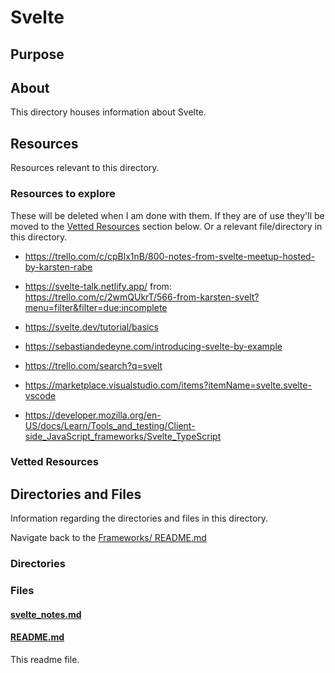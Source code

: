 # Svelte

## Purpose

<!-- The purpose of this directory is to [...]. -->

## About

This directory houses information about Svelte.

<!-- [Some information about this directory.] -->

## Resources

Resources relevant to this directory.

### Resources to explore

These will be deleted when I am done with them. If they are of use they'll be moved to the [Vetted Resources](#vetted-resources) section below. Or a relevant file/directory in this directory.

- https://trello.com/c/cpBlx1nB/800-notes-from-svelte-meetup-hosted-by-karsten-rabe

- https://svelte-talk.netlify.app/
  from: https://trello.com/c/2wmQUkrT/566-from-karsten-svelt?menu=filter&filter=due:incomplete

- https://svelte.dev/tutorial/basics

- https://sebastiandedeyne.com/introducing-svelte-by-example

- https://trello.com/search?q=svelt

- https://marketplace.visualstudio.com/items?itemName=svelte.svelte-vscode

- https://developer.mozilla.org/en-US/docs/Learn/Tools_and_testing/Client-side_JavaScript_frameworks/Svelte_TypeScript

### Vetted Resources

## Directories and Files

Information regarding the directories and files in this directory.

Navigate back to the [Frameworks/ README.md](../README.md)

### Directories

<!-- #### [directory_name/](./path_to_directory)

[About_this_directory.]

[More_info_about_this_directory.]

The `directory_name/` [README.md](./directory_name/README.md) file. -->

### Files

#### [svelte_notes.md](./svelte_notes)

<!-- [About_this_file.]

[More_info_about_this_file.] -->

#### [README.md](./README.md)

This readme file.
